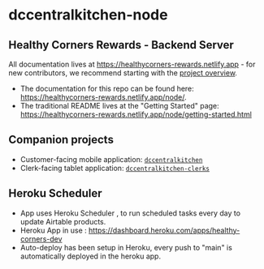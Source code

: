 # dccentralkitchen-node

## Healthy Corners Rewards - Backend Server

All documentation lives at <https://healthycorners-rewards.netlify.app> - for new contributors, we recommend starting with the [project overview](https://healthycorners-rewards.netlify.app/shared/overview.html).

- The documentation for this repo can be found here: <https://healthycorners-rewards.netlify.app/node/>.
- The traditional README lives at the "Getting Started" page: <https://healthycorners-rewards.netlify.app/node/getting-started.html>

## Companion projects

- Customer-facing mobile application: [`dccentralkitchen`](https://github.com/calblueprint/dccentralkitchen)
- Clerk-facing tablet application: [`dccentralkitchen-clerks`](https://github.com/calblueprint/dccentralkitchen-clerks)

## Heroku Scheduler

- App uses Heroku Scheduler , to run scheduled tasks every day to update Airtable products.
- Heroku App in use : https://dashboard.heroku.com/apps/healthy-corners-dev
- Auto-deploy has been setup in Heroku, every push to "main" is automatically deployed in the heroku app.
